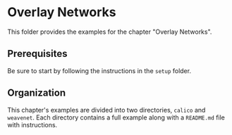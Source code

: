 # Overlay Networks

This folder provides the examples for the chapter "Overlay Networks".

## Prerequisites

Be sure to start by following the instructions in the `setup` folder.

## Organization

This chapter's examples are divided into two directories, `calico` and
`weavenet`. Each directory contains a full example along with a `README.md`
file with instructions.
